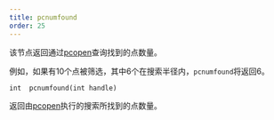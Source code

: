 ```yaml
---
title: pcnumfound
order: 25
---
```


该节点返回通过[pcopen](./pcopen "返回点云文件的句柄。")查询找到的点数量。

例如，如果有10个点被筛选，其中6个在搜索半径内，`pcnumfound`将返回6。

`int  pcnumfound(int handle)`

返回由[pcopen](./pcopen "返回点云文件的句柄。")执行的搜索所找到的点数量。
